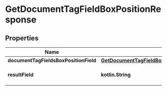 
# GetDocumentTagFieldBoxPositionResponse

## Properties
Name | Type | Description | Notes
------------ | ------------- | ------------- | -------------
**documentTagFieldsBoxPositionField** | [**GetDocumentTagFieldBoxPositionResponseDocumentTagFieldsBoxPositionField**](GetDocumentTagFieldBoxPositionResponseDocumentTagFieldsBoxPositionField.md) |  | 
**resultField** | **kotlin.String** | Displays the result of the call. | 



